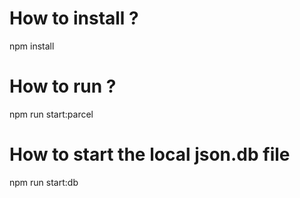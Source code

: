 # 


# How to install ?
npm install 

# How to run ?
npm run start:parcel

# How to start the local json.db file
npm run start:db
